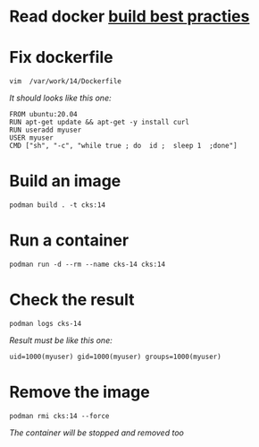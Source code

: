 # Read docker [build best practies](https://docs.docker.com/build/building/best-practices/)

# Fix dockerfile
```
vim  /var/work/14/Dockerfile
```
*It should looks like this one:*
```
FROM ubuntu:20.04
RUN apt-get update && apt-get -y install curl
RUN useradd myuser
USER myuser
CMD ["sh", "-c", "while true ; do  id ;  sleep 1  ;done"]
```

# Build an image
```
podman build . -t cks:14
```

# Run a container
```
podman run -d --rm --name cks-14 cks:14
```

# Check the result
```
podman logs cks-14
```
*Result must be like this one:*
```
uid=1000(myuser) gid=1000(myuser) groups=1000(myuser)
```

# Remove the image
```
podman rmi cks:14 --force
```
*The container will be stopped and removed too*
